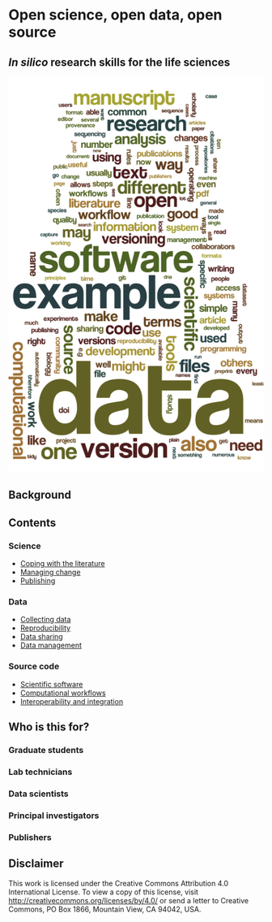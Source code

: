 Open science, open data, open source
====================================
_In silico_ research skills for the life sciences
-----------------------------------------------
![Word cloud of terms in the text](wordle.png)

Background
----------

Contents
--------
### Science
- [Coping with the literature](LITERATURE_STUDY)
- [Managing change](VERSIONING)
- [Publishing](PUBLISHING)
### Data
- [Collecting data](DATA_CAPTURE)
- [Reproducibility](REPRODUCIBILITY)
- [Data sharing](DATA_SHARING)
- [Data management](DATA_MANAGEMENT)
### Source code
- [Scientific software](SCIENTIFIC_SOFTWARE)
- [Computational workflows](WORKFLOWS)
- [Interoperability and integration](SEMANTICS)

Who is this for?
----------------
### Graduate students

### Lab technicians

### Data scientists

### Principal investigators

### Publishers

Disclaimer
----------

This work is licensed under the Creative Commons Attribution 4.0 International License. To view a copy of this license, visit http://creativecommons.org/licenses/by/4.0/ or send a letter to Creative Commons, PO Box 1866, Mountain View, CA 94042, USA.
